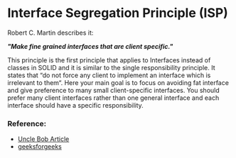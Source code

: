 # Interface Segregation Principle (ISP)

Robert C. Martin describes it:

<strong><em>"Make fine grained interfaces that are client specific."</em></strong>

This principle is the first principle that applies to Interfaces instead of classes in SOLID and it is similar to the single responsibility principle. It states that “do not force any client to implement an interface which is irrelevant to them“. Here your main goal is to focus on avoiding fat interface and give preference to many small client-specific interfaces. You should prefer many client interfaces rather than one general interface and each interface should have a specific responsibility.

### Reference:
* [Uncle Bob Article](http://butunclebob.com/ArticleS.UncleBob.PrinciplesOfOod)
* [geeksforgeeks](https://www.geeksforgeeks.org/solid-principle-in-programming-understand-with-real-life-examples/)
